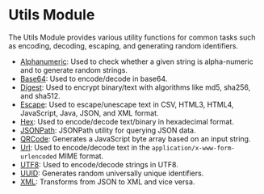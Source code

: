 # Utils Module

The Utils Module provides various utility functions for common tasks such as encoding, decoding, escaping, and generating random identifiers.

- [Alphanumeric](alphanumeric.md): Used to check whether a given string is alpha-numeric and to generate random strings.
- [Base64](base64.md): Used to encode/decode in base64.
- [Digest](digest.md): Used to encrypt binary/text with algorithms like md5, sha256, and sha512.
- [Escape](escape.md): Used to escape/unescape text in CSV, HTML3, HTML4, JavaScript, Java, JSON, and XML format.
- [Hex](hex.md): Used to encode/decode text/binary in hexadecimal format.
- [JSONPath](jsonpath.md): JSONPath utility for querying JSON data.
- [QRCode](qrcode.md): Generates a JavaScript byte array based on an input string.
- [Url](url.md): Used to encode/decode text in the `application/x-www-form-urlencoded` MIME format.
- [UTF8](utf8.md): Used to encode/decode strings in UTF8.
- [UUID](uuid.md): Generates random universally unique identifiers.
- [XML](xml.md): Transforms from JSON to XML and vice versa.
